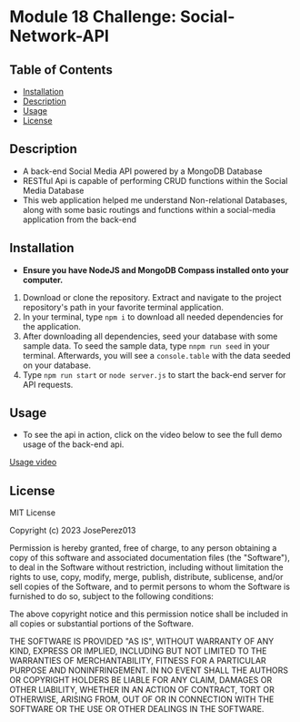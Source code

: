 # Module 18 Challenge: Social-Network-API

## Table of Contents

- [Installation](#installation)
- [Description](#description)
- [Usage](#usage)
- [License](#license)

## Description

- A back-end Social Media API powered by a MongoDB Database
- RESTful Api is capable of performing CRUD functions within the Social Media Database
- This web application helped me understand Non-relational Databases, along with some basic routings and functions within a social-media application from the back-end

## Installation

- **Ensure you have NodeJS and MongoDB Compass installed onto your computer.**

1. Download or clone the repository. Extract and navigate to the project repository's path in your favorite terminal application.
2. In your terminal, type `npm i` to download all needed dependencies for the application.
3. After downloading all dependencies, seed your database with some sample data. To seed the sample data, type `nnpm run seed` in your terminal. Afterwards, you will see a `console.table` with the data seeded on your database.
4. Type `npm run start` or `node server.js` to start the back-end server for API requests.

## Usage

- To see the api in action, click on the video below to see the full demo usage of the back-end api.

[Usage video](https://drive.google.com/file/d/1p9Fzgibys0atrN_Z0iq4pLczRhi-f_BR/view)

## License

MIT License

Copyright (c) 2023 JosePerez013

Permission is hereby granted, free of charge, to any person obtaining a copy
of this software and associated documentation files (the "Software"), to deal
in the Software without restriction, including without limitation the rights
to use, copy, modify, merge, publish, distribute, sublicense, and/or sell
copies of the Software, and to permit persons to whom the Software is
furnished to do so, subject to the following conditions:

The above copyright notice and this permission notice shall be included in all
copies or substantial portions of the Software.

THE SOFTWARE IS PROVIDED "AS IS", WITHOUT WARRANTY OF ANY KIND, EXPRESS OR
IMPLIED, INCLUDING BUT NOT LIMITED TO THE WARRANTIES OF MERCHANTABILITY,
FITNESS FOR A PARTICULAR PURPOSE AND NONINFRINGEMENT. IN NO EVENT SHALL THE
AUTHORS OR COPYRIGHT HOLDERS BE LIABLE FOR ANY CLAIM, DAMAGES OR OTHER
LIABILITY, WHETHER IN AN ACTION OF CONTRACT, TORT OR OTHERWISE, ARISING FROM,
OUT OF OR IN CONNECTION WITH THE SOFTWARE OR THE USE OR OTHER DEALINGS IN THE
SOFTWARE.